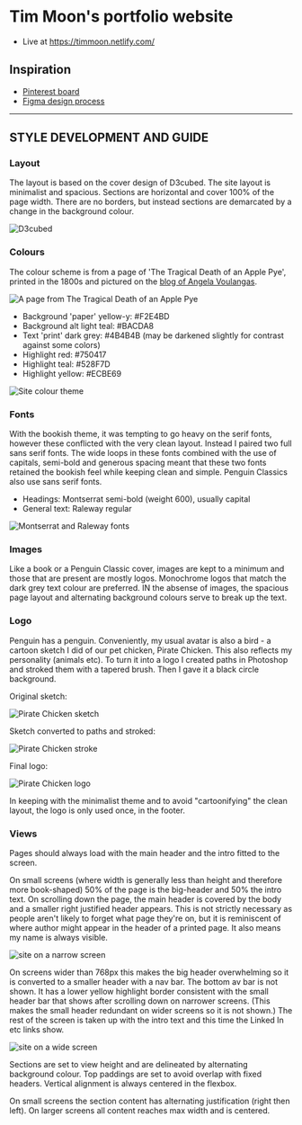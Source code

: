 # Tim Moon's portfolio website
- Live at https://timmoon.netlify.com/

## Inspiration
 - [Pinterest board](https://www.pinterest.com.au/timmoon7/profile/)
 - [Figma design process](https://www.figma.com/file/GYrWtTlwfKlj7BBjGMvcdXbh/MyProfile)

---
## STYLE DEVELOPMENT AND GUIDE
### Layout
The layout is based on the cover design of D3cubed. The site layout is minimalist and spacious. Sections are horizontal and cover 100% of the page width. There are no borders, but instead sections are demarcated by a change in the background colour.

![D3cubed](http://demos.q-themes.net/dcubed/v1.1/#home "D3cubed, web design company")

### Colours
The colour scheme is from a page of 'The Tragical Death of an Apple Pye', printed in the 1800s and pictured on the [blog of Angela Voulangas](https://www.pinterest.com.au/pin/791648440723495868/).

![A page from The Tragical Death of an Apple Pye](http://1.bp.blogspot.com/-5hzM91_tqfA/T2ZCOZUSDNI/AAAAAAAAFNI/-FtBJ0h9VQ0/s400/apple+pie.jpg "The Tragical Death of an Apple Pye")

 - Background 'paper' yellow-y: #F2E4BD
 - Background alt light teal: #BACDA8
 - Text 'print' dark grey: #4B4B4B (may be darkened slightly for contrast against some colors)
 - Highlight red: #750417
 - Highlight teal: #528F7D
 - Highlight yellow: #ECBE69

![Site colour theme](https://github.com/Simbidion/portfolio-website/blob/master/assets/img/colours.png?raw=true "Site colour theme")

### Fonts
With the bookish theme, it was tempting to go heavy on the serif fonts, however these conflicted with the very clean layout. Instead I paired two full sans serif fonts. The wide loops in these fonts combined with the use of capitals, semi-bold and generous spacing meant that these two fonts retained the bookish feel while keeping clean and simple. Penguin Classics also use sans serif fonts.

 - Headings: Montserrat semi-bold (weight 600), usually capital
 - General text: Raleway regular

![Montserrat and Raleway fonts](https://github.com/Simbidion/portfolio-website/blob/master/assets/img/fonts.png?raw=true "Montserrat and Raleway fonts")
 
### Images
Like a book or a Penguin Classic cover, images are kept to a minimum and those that are present are mostly logos. Monochrome logos that match the dark grey text colour are preferred. IN the absense of images, the spacious page layout and alternating background colours serve to break up the text.

### Logo
Penguin has a penguin. Conveniently, my usual avatar is also a bird - a cartoon sketch I did of our pet chicken, Pirate Chicken. This also reflects my personality (animals etc). To turn it into a logo I created paths in Photoshop and stroked them with a tapered brush. Then I gave it a black circle background.

Original sketch:

![Pirate Chicken sketch](https://github.com/Simbidion/portfolio-website/blob/master/assets/img/piratechicken-sketch.jpg?raw=true "Pirate Chicken sketch")

Sketch converted to paths and stroked:

![Pirate Chicken stroke](https://github.com/Simbidion/portfolio-website/blob/master/assets/img/piratechicken-stroke.png?raw=true "Pirate Chicken stroke")

Final logo:

![Pirate Chicken logo](https://github.com/Simbidion/portfolio-website/blob/master/assets/img/pirateroundtrans.png?raw=true "Pirate Chicken logo")

In keeping with the minimalist theme and to avoid "cartoonifying" the clean layout, the logo is only used once, in the footer.

### Views
Pages should always load with the main header and the intro fitted to the screen.

On small screens (where width is generally less than height and therefore more book-shaped) 50% of the page is the big-header and 50% the intro text. On scrolling down the page, the main header is covered by the body and a smaller right justified header appears. This is not strictly necessary as people aren't likely to forget what page they're on, but it is reminiscent of where author might appear in the header of a printed page. It also means my name is always visible.

![site on a narrow screen](https://github.com/Simbidion/portfolio-website/blob/master/assets/img/narrow-shot.png?raw=true "site on a narrow screen")

On screens wider than 768px this makes the big header overwhelming so it is converted to a smaller header with a nav bar. The bottom av bar is not shown. It has a lower yellow highlight border consistent with the small header bar that shows after scrolling down on narrower screens. (This makes the small header redundant on wider screens so it is not shown.) The rest of the screen is taken up with the intro text and this time the Linked In etc links show.

![site on a wide screen](https://github.com/Simbidion/portfolio-website/blob/master/assets/img/wide-shot.png?raw=true "site on a wide screen")

Sections are set to view height and are delineated by alternating background colour. Top paddings are set to avoid overlap with fixed headers. Vertical alignment is always centered in the flexbox.

On small screens the section content has alternating justification (right then left). On larger screens all content reaches max width and is centered.  